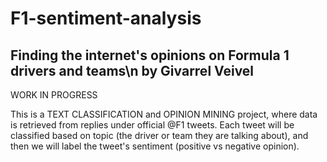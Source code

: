# F1-sentiment-analysis
Finding the internet's opinions on Formula 1 drivers and teams\n
by Givarrel Veivel
-----
WORK IN PROGRESS

This is a TEXT CLASSIFICATION and OPINION MINING project, where data is retrieved from replies under official @F1 tweets. Each tweet will be classified based on topic (the driver or team they are talking about), and then we will label the tweet's sentiment (positive vs negative opinion).